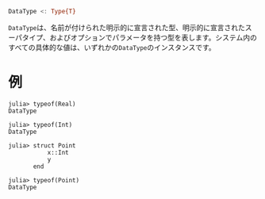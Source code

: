 ```julia
DataType <: Type{T}
```

`DataType`は、名前が付けられた明示的に宣言された型、明示的に宣言されたスーパタイプ、およびオプションでパラメータを持つ型を表します。システム内のすべての具体的な値は、いずれかの`DataType`のインスタンスです。

# 例

```jldoctest
julia> typeof(Real)
DataType

julia> typeof(Int)
DataType

julia> struct Point
           x::Int
           y
       end

julia> typeof(Point)
DataType
```
